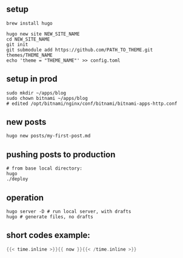 
## setup

```shell
brew install hugo

hugo new site NEW_SITE_NAME
cd NEW_SITE_NAME
git init
git submodule add https://github.com/PATH_TO_THEME.git themes/THEME_NAME
echo 'theme = "THEME_NAME"' >> config.toml
```

## setup in prod

```shell
sudo mkdir ~/apps/blog
sudo chown bitnami ~/apps/blog
# edited /opt/bitnami/nginx/conf/bitnami/bitnami-apps-http.conf 
```

## new posts
```shell
hugo new posts/my-first-post.md
```

## pushing posts to production
```shell
# from base local directory:
hugo
./deploy
```

## operation
```shell
hugo server -D # run local server, with drafts
hugo # generate files, no drafts
```

## short codes example:
```go
{{< time.inline >}}{{ now }}{{< /time.inline >}}
```